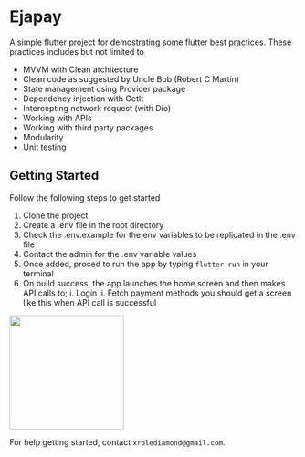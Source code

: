 # Ejapay

A simple flutter project for demostrating some flutter best practices. These practices includes but not limited to 

- MVVM with Clean architecture 
- Clean code as suggested by Uncle Bob (Robert C Martin)
- State management using Provider package
- Dependency injection with GetIt
- Intercepting network request (with Dio)
- Working with APIs
- Working with third party packages
- Modularity 
- Unit testing

## Getting Started

Follow the following steps to get started
1. Clone the project
2. Create a .env file in the root directory
3. Check the .env.example for the env variables to be replicated in the .env file
4. Contact the admin for the .env variable values
5. Once added, proced to run the app by typing `flutter run` in your terminal
6. On build success, the app launches the home screen and then makes API calls to;
  i. Login
  ii. Fetch payment methods 
  you should get a screen like this when API call is successful


<img src = "![Simulator Screen Shot - iPhone 14 Pro Max - 2023-02-13 at 12 39 32](https://user-images.githubusercontent.com/32772323/218449508-27a0c0dc-890e-48f2-b0ef-efb070c6f859.png)" width = "200">




For help getting started, contact `xrolediamond@gmail.com`.
